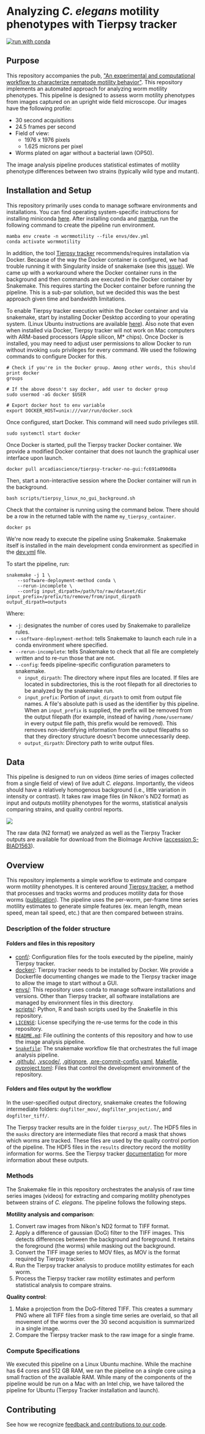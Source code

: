 # Analyzing *C. elegans* motility phenotypes with Tierpsy tracker

[![run with conda](http://img.shields.io/badge/run%20with-conda-3EB049?labelColor=000000&logo=anaconda)](https://docs.conda.io/projects/miniconda/en/latest/)

## Purpose

This repository accompanies the pub, ["An experimental and computational workflow to characterize nematode motility behavior"](https://doi.org/10.57844/arcadia-b89a-7e76).
This repository implements an automated approach for analyzing worm motility phenotypes.
This pipeline is designed to assess worm motility phenotypes from images captured on an upright wide field microscope.
Our images have the following profile:

* 30 second acquisitions
* 24.5 frames per second
* Field of view:
    * 1976 x 1976 pixels
    * 1.625 microns per pixel
* Worms plated on agar without a bacterial lawn (OP50).

The image analysis pipeline produces statistical estimates of motility phenotype differences between two strains (typically wild type and mutant).

## Installation and Setup

This repository primarily uses conda to manage software environments and installations.
You can find operating system-specific instructions for installing miniconda [here](https://docs.conda.io/projects/miniconda/en/latest/).
After installing conda and [mamba](https://mamba.readthedocs.io/en/latest/), run the following command to create the pipeline run environment.

```{bash}
mamba env create -n wormmotility --file envs/dev.yml
conda activate wormmotility
```

In addition, the tool [Tierpsy tracker](https://github.com/Tierpsy/tierpsy-tracker/blob/development/docs/INSTALLATION_DOCKER.md) recommends/requires installation via Docker.
Because of the way the Docker container is configured, we had trouble running it with Singularity inside of snakemake (see this [issue](https://github.com/Arcadia-Science/2024-worm-tracking/issues/4)).
We came up with a workaround where the Docker container runs in the background and then commands are executed in the Docker container by Snakemake.
This requires starting the Docker container before running the pipeline.
This is a sub-par solution, but we decided this was the best approach given time and bandwidth limitations.

To enable Tierpsy tracker execution within the Docker container and via snakemake, start by installing Docker Desktop according to your operating system.
(Linux Ubuntu instructions are available [here](https://docs.docker.com/desktop/install/linux/ubuntu/)).
Also note that even when installed via Docker, Tierpsy tracker will not work on Mac computers with ARM-based processors (Apple silicon, M* chips).
Once Docker is installed, you may need to adjust user permissions to allow Docker to run without invoking `sudo` privileges for every command.
We used the following commands to configure Docker for this.

```{bash}
# Check if you're in the Docker group. Among other words, this should print docker
groups

# If the above doesn't say docker, add user to docker group
sudo usermod -aG docker $USER

# Export docker host to env variable
export DOCKER_HOST=unix:///var/run/docker.sock
```

Once configured, start Docker.
This command will need sudo privileges still.
```{bash}
sudo systemctl start docker
```

Once Docker is started, pull the Tierpsy tracker Docker container.
We provide a modified Docker container that does not launch the graphical user interface upon launch.
```{bash}
docker pull arcadiascience/tierpsy-tracker-no-gui:fc691a090d8a
```

Then, start a non-interactive session where the Docker container will run in the background.
```{bash}
bash scripts/tierpsy_linux_no_gui_background.sh
```

Check that the container is running using the command below.
There should be a row in the returned table with the name `my_tierpsy_container`.
```{bash}
docker ps
```

We're now ready to execute the pipeline using Snakemake.
Snakemake itself is installed in the main development conda environment as specified in the [dev.yml](./envs/dev.yml) file.

To start the pipeline, run:

```{bash}
snakemake -j 1 \
    --software-deployment-method conda \
    --rerun-incomplete \
    --config input_dirpath=/path/to/raw/dataset/dir input_prefix=/prefix/to/remove/from/input_dirpath output_dirpath=outputs
```

Where:

* `-j`: designates the number of cores used by Snakemake to parallelize rules.
* `--software-deployment-method`: tells Snakemake to launch each rule in a conda environment where specified.
* `--rerun-incomplete`: tells Snakemake to check that all file are completely written and to re-run those that are not.
* `--config`: feeds pipeline-specific configuration parameters to snakemake.
    * `input_dirpath`: The directory where input files are located. If files are located in subdirectories, this is the root filepath for all directories to be analyzed by the snakemake run.
    * `input_prefix`: Portion of `input_dirpath` to omit from output file names. A file's absolute path is used as the identifier by this pipeline. When an `input_prefix` is supplied, the prefix will be removed from the output filepath (for example, instead of having `/home/username/` in every output file path, this prefix would be removed). This removes non-identifying information from the output filepaths so that they directory structure doesn't become unnecessarily deep.
    * `output_dirpath`: Directory path to write output files.

## Data

This pipeline is designed to run on videos (time series of images collected from a single field of view) of live adult *C. elegans*.
Importantly, the videos should have a relatively homogenous background (i.e., little variation in intensity or contrast).
It takes raw image files (in Nikon's ND2 format) as input and outputs motility phenotypes for the worms, statistical analysis comparing strains, and quality control reports.

![](figures/2024-08-19_N2_pl1_1p5h_005-1.png)

The raw data (N2 format) we analyzed as well as the Tierpsy Tracker outputs are available for download from the BioImage Archive ([accession S-BIAD1563](https://www.ebi.ac.uk/biostudies/bioimages/studies/S-BIAD1563)).

## Overview

This repository implements a simple workflow to estimate and compare worm motility phenotypes.
It is centered around [Tierpsy tracker](https://github.com/Tierpsy/tierpsy-tracker/tree/development), a method that processes and tracks worms and produces motility data for those worms ([publication](https://royalsocietypublishing.org/doi/10.1098/rstb.2017.0375)).
The pipeline uses the per-worm, per-frame time series motility estimates to generate simple features (ex. mean length, mean speed, mean tail speed, etc.) that are then compared between strains.

### Description of the folder structure

#### Folders and files in this repository

* [conf/](./conf/): Configuration files for the tools executed by the pipeline, mainly Tierpsy tracker.
* [docker/](./docker): Tierpsy tracker needs to be installed by Docker. We provide a Dockerfile documenting changes we made to the Tierpsy tracker image to allow the image to start without a GUI.
* [envs/](./envs): This repository uses conda to manage software installations and versions. Other than Tierpsy tracker, all software installations are managed by environment files in this directory.
* [scripts/](./scripts): Python, R and bash scripts used by the Snakefile in this repository.
* [`LICENSE`](./LICENSE): License specifying the re-use terms for the code in this repository.
* [`README.md`](./README.md): File outlining the contents of this repository and how to use the image analysis pipeline.
* [`Snakefile`](./Snakefile): The snakemake workflow file that orchestrates the full image analysis pipeline.
* [.github/](./.github), [.vscode/](./.vscode), [.gitignore](./.gitignore), [.pre-commit-config.yaml](./.pre-commit-config.yaml), [Makefile](./Makefile), [pyproject.toml](./Makefile): Files that control the development environment of the repository.

#### Folders and files output by the workflow

In the user-specified output directory, snakemake creates the following intermediate folders:
`dogfilter_mov/`, `dogfilter_projection/`, and `dogfilter_tiff/`.

The Tierpsy tracker results are in the folder `tierpsy_out/`.
The HDF5 files in the `masks` directory are intermediate files that record a mask that shows which worms are tracked.
These files are used by the quality control portion of the pipeline.
The HDF5 files in the `results` directory record the motility information for worms.
See the Tierpsy tracker [documentation](https://github.com/Tierpsy/tierpsy-tracker/blob/development/docs/OUTPUTS.md) for more information about these outputs.

### Methods

The Snakemake file in this repository orchestrates the analysis of raw time series images (videos) for extracting and comparing motility phenotypes between strains of *C. elegans*.
The pipeline follows the following steps.

**Motility analysis and comparison**:

1. Convert raw images from Nikon's ND2 format to TIFF format.
2. Apply a difference of gaussian (DoG) filter to the TIFF images. This detects differences between the background and foreground. It retains the foreground (the worms) while masking out the background.
3. Convert the TIFF image series to MOV files, as MOV is the format required by Tierpsy tracker.
4. Run the Tierpsy tracker analysis to produce motility estimates for each worm.
5. Process the Tierpsy tracker raw motility estimates and perform statistical analysis to compare strains.

**Quality control**:

1. Make a projection from the DoG-filtered TIFF. This creates a summary PNG where all TIFF files from a single time series are overlaid, so that all movement of the worms over the 30 second acquisition is summarized in a single image.
2. Compare the Tierpsy tracker mask to the raw image for a single frame.

### Compute Specifications

We executed this pipeline on a Linux Ubuntu machine.
While the machine has 64 cores and 512 GB RAM, we ran the pipeline on a single core using a small fraction of the available RAM.
While many of the components of the pipeline would be run on a Mac with an Intel chip, we have tailored the pipeline for Ubuntu (Tierpsy Tracker installation and launch).

## Contributing

See how we recognize [feedback and contributions to our code](https://github.com/Arcadia-Science/arcadia-software-handbook/blob/main/guides-and-standards/guide-credit-for-contributions.md).
